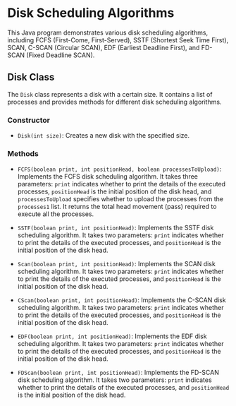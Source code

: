 # Disk Scheduling Algorithms

This Java program demonstrates various disk scheduling algorithms, including FCFS (First-Come, First-Served), SSTF (Shortest Seek Time First), SCAN, C-SCAN (Circular SCAN), EDF (Earliest Deadline First), and FD-SCAN (Fixed Deadline SCAN).

## Disk Class

The `Disk` class represents a disk with a certain size. It contains a list of processes and provides methods for different disk scheduling algorithms.

### Constructor

- `Disk(int size)`: Creates a new disk with the specified size.

### Methods

- `FCFS(boolean print, int positionHead, boolean processesToUpload)`: Implements the FCFS disk scheduling algorithm. It takes three parameters: `print` indicates whether to print the details of the executed processes, `positionHead` is the initial position of the disk head, and `processesToUpload` specifies whether to upload the processes from the `processes1` list. It returns the total head movement (pass) required to execute all the processes.

- `SSTF(boolean print, int positionHead)`: Implements the SSTF disk scheduling algorithm. It takes two parameters: `print` indicates whether to print the details of the executed processes, and `positionHead` is the initial position of the disk head.

- `Scan(boolean print, int positionHead)`: Implements the SCAN disk scheduling algorithm. It takes two parameters: `print` indicates whether to print the details of the executed processes, and `positionHead` is the initial position of the disk head.

- `CScan(boolean print, int positionHead)`: Implements the C-SCAN disk scheduling algorithm. It takes two parameters: `print` indicates whether to print the details of the executed processes, and `positionHead` is the initial position of the disk head.

- `EDF(boolean print, int positionHead)`: Implements the EDF disk scheduling algorithm. It takes two parameters: `print` indicates whether to print the details of the executed processes, and `positionHead` is the initial position of the disk head.

- `FDScan(boolean print, int positionHead)`: Implements the FD-SCAN disk scheduling algorithm. It takes two parameters: `print` indicates whether to print the details of the executed processes, and `positionHead` is the initial position of the disk head.
